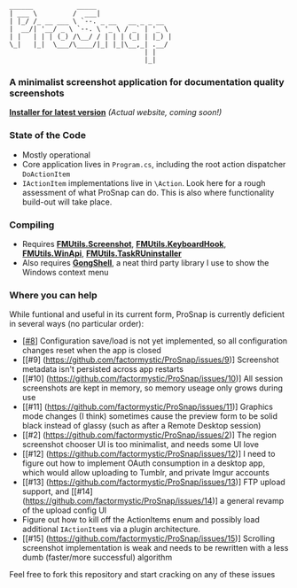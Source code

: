     ______           _____
    | ___ \         /  ___|                  
    | |_/ /_ __ ___ \ `--. _ __   __ _ _ __  
    |  __/| '__/ _ \ `--. \ '_ \ / _` | '_ \ 
    | |   | | | (_) /\__/ / | | | (_| | |_) |
    \_|   |_|  \___/\____/|_| |_|\__,_| .__/ 
                                      | |    
                                      |_|    
                                      
### A minimalist screenshot application for documentation quality screenshots
**[Installer for latest version](http://factormystic.net/deploy/prosnap/setup.exe)** _(Actual website, coming soon!)_


### State of the Code
- Mostly operational
- Core application lives in `Program.cs`, including the root action dispatcher `DoActionItem`
- `IActionItem` implementations live in `\Action`. Look here for a rough assessment of what ProSnap can do. This is also where functionality build-out will take place.

### Compiling
- Requires **[FMUtils.Screenshot](https://github.com/factormystic/FMUtils.Screenshot#readme)**, **[FMUtils.KeyboardHook](https://github.com/factormystic/FMUtils.KeyboardHook#readme)**, **[FMUtils.WinApi](https://github.com/factormystic/FMUtils.WinApi#readme)**, **[FMUtils.TaskRUninstaller](https://github.com/factormystic/FMUtils.TaskRUninstaller#readme)**
- Also requires **[GongShell](http://gong-shell.sourceforge.net)**, a neat third party library I use to show the Windows context menu

### Where you can help
While funtional and useful in its current form, ProSnap is currently deficient in several ways (no particular order):
- [[#8](https://github.com/factormystic/ProSnap/issues/8)] Configuration save/load is not yet implemented, so all configuration changes reset when the app is closed
- [[#9] (https://github.com/factormystic/ProSnap/issues/9)] Screenshot metadata isn't persisted across app restarts
- [[#10] (https://github.com/factormystic/ProSnap/issues/10)] All session screenshots are kept in memory, so memory useage only grows during use
- [[#11] (https://github.com/factormystic/ProSnap/issues/11)] Graphics mode changes (I think) sometimes cause the preview form to be solid black instead of glassy (such as after a Remote Desktop session)
- [[#2] (https://github.com/factormystic/ProSnap/issues/2)] The region screenshot chooser UI is too minimalist, and needs some UI love
- [[#12] (https://github.com/factormystic/ProSnap/issues/12)] I need to figure out how to implement OAuth consumption in a desktop app, which would allow uploading to Tumblr, and private Imgur accounts
- [[#13] (https://github.com/factormystic/ProSnap/issues/13)] FTP upload support, and [[#14] (https://github.com/factormystic/ProSnap/issues/14)] a general revamp of the upload config UI
- Figure out how to kill off the ActionItems enum and possibly load additional `IActionItem`s via a plugin architecture.
- [[#15] (https://github.com/factormystic/ProSnap/issues/15)] Scrolling screenshot implementation is weak and needs to be rewritten with a less dumb (faster/more successful) algorithm

Feel free to fork this repository and start cracking on any of these issues
